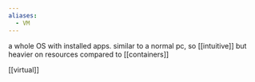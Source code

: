 ```yaml
---
aliases:
  - VM
---
```

a whole OS with installed apps.
similar to a normal pc, so [[intuitive]]
but heavier on resources compared to [[containers]]


[[virtual]]